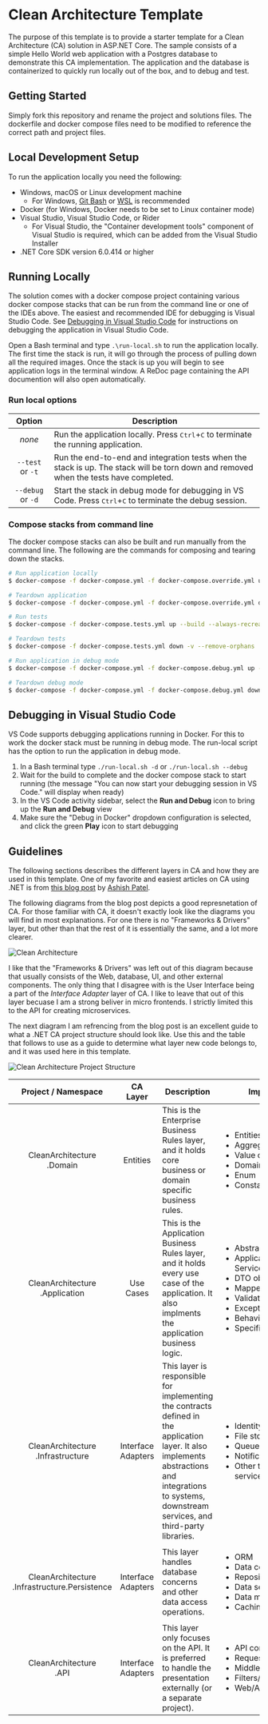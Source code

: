 # Clean Architecture Template

The purpose of this template is to provide a starter template for a Clean Architecture (CA) solution in ASP.NET Core. The sample consists of a simple Hello World web application with a Postgres database to demonstrate this CA implementation. The application and the database is containerized to quickly run locally out of the box, and to debug and test.

## Getting Started

Simply fork this repository and rename the project and solutions files. The dockerfile and docker compose files need to be modified to reference the correct path and project files.

## Local Development Setup

To run the application locally you need the following:

* Windows, macOS or Linux development machine
  - For Windows, [Git Bash](https://git-scm.com/download/win) or [WSL](https://learn.microsoft.com/en-us/windows/wsl/install) is recommended
* Docker (for Windows, Docker needs to be set to Linux container mode)
* Visual Studio, Visual Studio Code, or Rider
  - For Visual Studio, the "Container development tools" component of Visual Studio is required, which can be added from the Visual Studio Installer
* .NET Core SDK version 6.0.414 or higher

## Running Locally

The solution comes with a docker compose project containing various docker compose stacks that can be run from the command line or one of the IDEs above. The easiest and recommended IDE for debugging is Visual Studio Code. See [Debugging in Visual Studio Code](#debugging-in-visual-studio-code) for instructions on debugging the application in Visual Studio Code.

Open a Bash terminal and type `.\run-local.sh` to run the application locally. The first time the stack is run, it will go through the process of pulling down all the required images. Once the stack is up you will begin to see application logs in the terminal window. A ReDoc page containing the API documention will also open automatically.

### Run local options

|Option|Description|
|:--:|---------|
|_none_|Run the application locally. Press <kbd>Ctrl</kbd>+<kbd>C</kbd> to terminate the running application.|
|`--test` or `-t`|Run the end-to-end and integration tests when the stack is up. The stack will be torn down and removed when the tests have completed.|
|`--debug` or `-d`|Start the stack in debug mode for debugging in VS Code. Press <kbd>Ctrl</kbd>+<kbd>C</kbd> to terminate the debug session.|

### Compose stacks from command line

The docker compose stacks can also be built and run manually from the command line. The following are the commands for composing and tearing down the stacks.

```bash
# Run application locally
$ docker-compose -f docker-compose.yml -f docker-compose.override.yml up --build --always-recreate-deps

# Teardown application
$ docker-compose -f docker-compose.yml -f docker-compose.override.yml down -v --remove-orphans

# Run tests
$ docker-compose -f docker-compose.tests.yml up --build --always-recreate-deps

# Teardown tests
$ docker-compose -f docker-compose.tests.yml down -v --remove-orphans

# Run application in debug mode
$ docker-compose -f docker-compose.yml -f docker-compose.debug.yml up --build --always-recreate-deps

# Teardown debug mode
$ docker-compose -f docker-compose.yml -f docker-compose.debug.yml down -v --remove-orphans
```

## Debugging in Visual Studio Code

VS Code supports debugging applications running in Docker. For this to work the docker stack must be running in debug mode. The run-local script has the option to run the application in debug mode.

1) In a Bash terminal type `./run-local.sh -d` or `./run-local.sh --debug`
2) Wait for the build to complete and the docker compose stack to start running (the message "You can now start your debugging session in VS Code." will display when ready)
3) In the VS Code activity sidebar, select the **Run and Debug** icon to bring up the **Run and Debug** view
4) Make sure the "Debug in Docker" dropdown configuration is selected, and click the green **Play** icon to start debugging

## Guidelines

The following sections describes the different layers in CA and how they are used in this template. One of my favorite and easiest articles on CA using .NET is from [this blog post](https://medium.com/dotnet-hub/clean-architecture-with-dotnet-and-dotnet-core-aspnetcore-overview-introduction-getting-started-ec922e53bb97) by [Ashish Patel](https://medium.com/@iamaashishpatel).

The following diagrams from the blog post depicts a good represnetation of CA. For those familiar with CA, it doesn't exactly look like the diagrams you will find in most explanations. For one there is no "Frameworks & Drivers" layer, but other than that the rest of it is essentially the same, and a lot more clearer.

![Clean Architecture](https://miro.medium.com/v2/resize:fit:720/format:webp/1*GiykAevGwTtP_6LQ1CB1Ug.png)

I like that the "Frameworks & Drivers" was left out of this diagram because that usually consists of the Web, database, UI, and other external components. The only thing that I disagree with is the User Interface being a part of the _Interface Adapter_ layer of CA. I like to leave that out of this layer becuase I am a strong beliver in micro frontends. I strictly limited this to the API for creating microservices.

The next diagram I am refrencing from the blog post is an excellent guide to what a .NET CA project structure should look like. Use this and the table that follows to use as a guide to determine what layer new code belongs to, and it was used here in this template.

![Clean Architecture Project Structure](https://miro.medium.com/v2/resize:fit:720/format:webp/1*Vk7quy-rCWYom9kJ00V4sw.png)

|Project / Namespace |CA Layer|Description|Implements|
|:--:|:--:|---------|---------|
|CleanArchitecture<br/>.Domain|Entities|This is the Enterprise Business Rules layer, and it holds core business or domain specific business rules.|<ul><li>Entities</li><li>Aggregates</li><li>Value objects</li><li>Domain events</li><li>Enum</li><li>Constants</li></ul>|
|CleanArchitecture<br/>.Application|Use Cases|This is the Application Business Rules layer, and it holds every use case of the application. It also implments the application business logic.|<ul><li>Abstractions/Contracts</li><li>Application Services/Handlers</li><li>DTO objects</li><li>Mappers</li><li>Validators</li><li>Exceptions</li><li>Behaviors</li><li>Specifications</li></ul>|
|CleanArchitecture<br/>.Infrastructure|Interface Adapters|This layer is responsible for implementing the contracts defined in the application layer. It also implements abstractions and integrations to systems, downstream services, and third-party libraries.|<ul><li>Identity services</li><li>File storage</li><li>Queue storate</li><li>Notification services</li><li>Other third-party services</li></ul>|
|CleanArchitecture<br/>.Infrastructure.Persistence|Interface Adapters|This layer handles database concerns and other data access operations.|<ul><li>ORM</li><li>Data connectors</li><li>Repositories</li><li>Data seeding</li><li>Data migrations</li><li>Caching</li></ul>|
|CleanArchitecture<br/>.API|Interface Adapters|This layer only focuses on the API. It is preferred to handle the presentation externally (or a separate project).|<ul><li>API controllers</li><li>Requests/Responses</li><li>Middleware</li><li>Filters/Attributes</li><li>Web/API utilities</li></ul>|